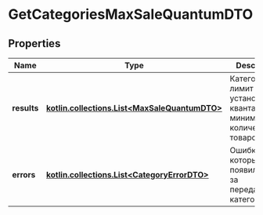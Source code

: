 
# GetCategoriesMaxSaleQuantumDTO

## Properties
| Name | Type | Description | Notes |
| ------------ | ------------- | ------------- | ------------- |
| **results** | [**kotlin.collections.List&lt;MaxSaleQuantumDTO&gt;**](MaxSaleQuantumDTO.md) | Категории и лимит на установку кванта и минимального количества товаров. |  |
| **errors** | [**kotlin.collections.List&lt;CategoryErrorDTO&gt;**](CategoryErrorDTO.md) | Ошибки, которые появились из-за переданных категорий. |  [optional] |



